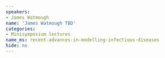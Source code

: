 ```yaml
---
speakers:
- James Watmough
name: 'James Watmough TBD'
categories:
- Minisymposium lectures
name_ms: recent-advances-in-modelling-infectious-diseases
hide: no
---
```



